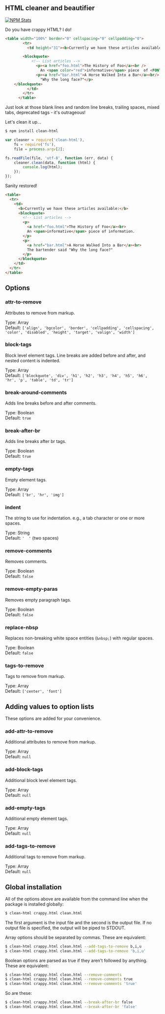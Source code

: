 ## HTML cleaner and beautifier

[![NPM Stats](https://nodei.co/npm/clean-html.png?downloads=true&downloadRank=true)](https://npmjs.org/packages/clean-html/)

Do you have crappy HTML? I do!

```html
<table width="100%" border="0" cellspacing="0" cellpadding="0">
        <tr>
          <td height="31"><b>Currently we have these articles available:</b>

        <blockquote>
            <!-- List articles -->
              <p><a href="foo.html">The History of Foo</a><br />    
                An <span color="red">informative</span> piece  of <FONT FACE="ARIAL">information</FONT>.</p>
              <p><a href="bar.html">A Horse Walked Into a Bar</a><br/> The bartender said
                "Why the long face?"</p>
	</blockquote>
          </td>
        </tr>
      </table>
```

Just look at those blank lines and random line breaks, trailing spaces, mixed tabs, deprecated tags - it's outrageous!

Let's clean it up...

```bash
$ npm install clean-html
```

```javascript
var cleaner = require('clean-html'),
    fs = require('fs'),
    file = process.argv[2];

fs.readFile(file, 'utf-8', function (err, data) {
    cleaner.clean(data, function (html) {
        console.log(html);
    });
});
```

Sanity restored!

```html
<table>
  <tr>
    <td>
      <b>Currently we have these articles available:</b>
      <blockquote>
        <!-- List articles -->
        <p>
          <a href="foo.html">The History of Foo</a><br>
          An <span>informative</span> piece of information.
        </p>
        <p>
          <a href="bar.html">A Horse Walked Into a Bar</a><br>
          The bartender said "Why the long face?"
        </p>
      </blockquote>
    </td>
  </tr>
</table>
```

## Options

### attr-to-remove

Attributes to remove from markup.

Type: Array  
Default: `['align', 'bgcolor', 'border', 'cellpadding', 'cellspacing', 'color', 'disabled', 'height', 'target', 'valign', 'width']`

### block-tags

Block level element tags. Line breaks are added before and after, and nested content is indented.

Type: Array  
Default: `['blockquote', 'div', 'h1', 'h2', 'h3', 'h4', 'h5', 'h6', 'hr', 'p', 'table', 'td', 'tr']`

### break-around-comments

Adds line breaks before and after comments.

Type: Boolean  
Default: `true`

### break-after-br

Adds line breaks after br tags.

Type: Boolean  
Default: `true`

### empty-tags

Empty element tags.

Type: Array  
Default: `['br', 'hr', 'img']`

### indent

The string to use for indentation. e.g., a tab character or one or more spaces.

Type: String  
Default: `'  '` (two spaces)

### remove-comments

Removes comments.

Type: Boolean  
Default: `false`

### remove-empty-paras

Removes empty paragraph tags.

Type: Boolean  
Default: `false`

### replace-nbsp

Replaces non-breaking white space entities (`&nbsp;`) with regular spaces.

Type: Boolean  
Default: `false`

### tags-to-remove

Tags to remove from markup.

Type: Array  
Default: `['center', 'font']`

## Adding values to option lists

These options are added for your convenience.

### add-attr-to-remove

Additional attributes to remove from markup.

Type: Array  
Default: `null`

### add-block-tags

Additional block level element tags.

Type: Array  
Default: `null`

### add-empty-tags

Additional empty element tags.

Type: Array  
Default: `null`

### add-tags-to-remove

Additional tags to remove from markup.

Type: Array  
Default: `null`

## Global installation

All of the options above are available from the command line when the package is installed globally:

```bash
$ clean-html crappy.html clean.html
```

The first argument is the input file and the second is the output file. If no output file is specified, the output will be piped to STDOUT.

Array options should be separated by commas. These are equivalent:

```bash
$ clean-html crappy.html clean.html --add-tags-to-remove b,i,u
$ clean-html crappy.html clean.html --add-tags-to-remove 'b,i,u'
```

Boolean options are parsed as true if they aren't followed by anything. These are equivalent:

```bash
$ clean-html crappy.html clean.html --remove-comments
$ clean-html crappy.html clean.html --remove-comments true
$ clean-html crappy.html clean.html --remove-comments 'true'
```

So are these:

```bash
$ clean-html crappy.html clean.html --break-after-br false
$ clean-html crappy.html clean.html --break-after-br 'false'
```

